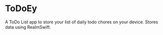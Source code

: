 # ToDoEy
A ToDo List app to store your list of daily todo chores on your device. Stores data using RealmSwift.

